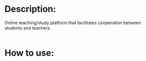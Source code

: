 # Description:
Online teaching/study platform that facilitates cooperation between students and teachers. <br />
<br />

# How to use:
